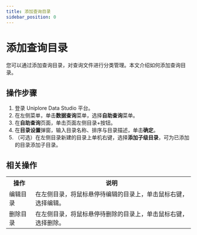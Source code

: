 ```yaml
---
title: 添加查询目录
sidebar_position: 0
---
```

# 添加查询目录
您可以通过添加查询目录，对查询文件进行分类管理。本文介绍如何添加查询目录。

## 操作步骤
1. 登录 Uniplore Data Studio 平台。
2. 在左侧菜单，单击**数据查询**菜单，选择**自助查询**菜单。
3. 在**自助查询**页面，单击页面左侧目录+按钮。
5. 在**目录设置**弹窗，输入目录名称、排序与目录描述，单击**确定**。
6. （可选）在左侧目录新建的目录上单机右键，选择**添加子级目录**，可为已添加的目录添加子目录。

## 相关操作
<table>
    <tr>
        <th>操作</th>
        <th>说明</th>
    </tr>
     <tr>
        <td>编辑目录</td>
        <td>在左侧目录，将鼠标悬停待编辑的目录上，单击鼠标右键，选择编辑。</td>
    </tr>
     <tr>
        <td>删除目录</td>
        <td>在左侧目录，将鼠标悬停待删除的目录上，单击鼠标右键，选择删除。</td>
    </tr>
</table>